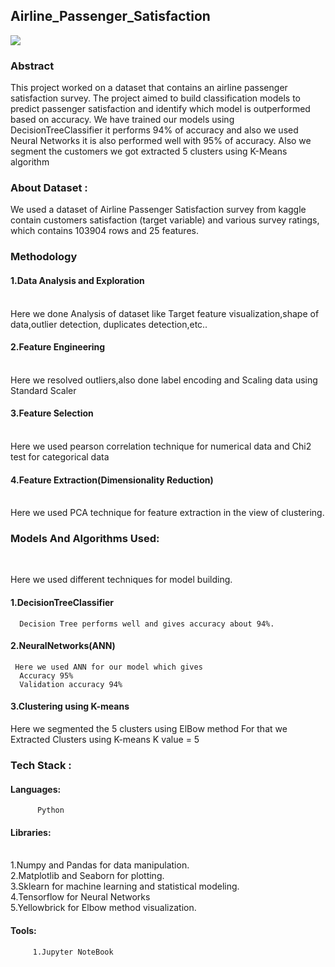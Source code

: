 <h2>Airline_Passenger_Satisfaction</h2>

<img src="https://cdn.dbusiness.com/wp-content/uploads/sites/33/2021/04/ACSIhotelflightsatisfaction.jpg">
<h3>Abstract</h3>
This project worked on a dataset that contains an airline passenger satisfaction survey. The project aimed to build classification models to predict passenger satisfaction and identify which model is outperformed based on accuracy. We have trained our models using DecisionTreeClassifier it performs 94% of accuracy and also we used Neural Networks it is also  performed well with 95% of accuracy.
Also we segment the customers we got extracted 5 clusters using K-Means algorithm

<h3>About Dataset :</h3>

We used a dataset of Airline Passenger Satisfaction survey from kaggle contain customers satisfaction (target variable) and various survey ratings, which contains 103904 rows and 25 features.

<h3>Methodology</h3>

<h4>1.Data Analysis and Exploration</h4><br>
  Here we done Analysis of dataset like Target feature visualization,shape of data,outlier detection, duplicates detection,etc..

<h4>2.Feature Engineering</h4><br>
 Here we resolved outliers,also done label encoding and Scaling data using Standard Scaler

<h4>3.Feature Selection</h4><br>
 Here we used pearson correlation technique for numerical data and Chi2 test for categorical data

<h4>4.Feature Extraction(Dimensionality Reduction)</h4><br>
Here we used PCA technique for feature extraction in the view of clustering.

<h3>Models And Algorithms Used:</h3><br>

Here we used different techniques for model building.

<h4>1.DecisionTreeClassifier</h4>

      Decision Tree performs well and gives accuracy about 94%.

<h4>2.NeuralNetworks(ANN)</h4>

     Here we used ANN for our model which gives 
      Accuracy 95%
      Validation accuracy 94%

<h4>3.Clustering using K-means</h4>
    Here we segmented the 5 clusters using ElBow method For that we Extracted Clusters using K-means K value = 5  


<h3>Tech Stack :</h3>

<h4>Languages:</h4>

          Python

<h4>Libraries:</h4>
<br>
1.Numpy and Pandas for data manipulation.<br>
2.Matplotlib and Seaborn for plotting.<br>
3.Sklearn for machine learning and statistical modeling.<br>
4.Tensorflow for Neural Networks<br>
5.Yellowbrick for Elbow method visualization.
<br>
<h4>Tools:</h4>

         1.Jupyter NoteBook
